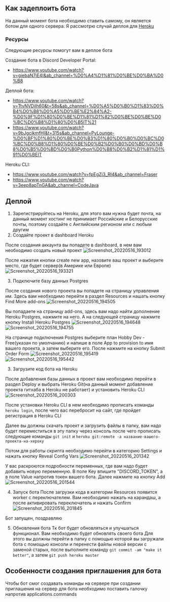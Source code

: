 ## Как задеплоить бота
На данный момент бота необходимо ставить самому, он является ботом для одного сервера. Я рассмотрю случай деплоя для [Heroku](https://heroku.com)

### Ресурсы
Следующие ресурсы помогут вам в деплое бота

Создание бота в Discord Developer Portal:
- https://www.youtube.com/watch?v=giebaN7jE4I&ab_channel=%D0%A4%D1%81%D0%BE%D0%BA%D0%B8

Деплой бота:
- https://www.youtube.com/watch?v=TtvNVDilh60&t=58s&ab_channel=%D0%A5%D0%B0%D1%83%D0%B4%D0%B8%D0%A5%D0%BE%E2%84%A2-%D0%9F%D1%80%D0%BE%D1%81%D1%82%D0%BE%D0%BE%D0%BC%D0%B8%D1%80%D0%B5IT%21
- https://www.youtube.com/watch?v=9bJgcikmfHI&t=315s&ab_channel=PyLounge-%D0%BF%D1%80%D0%BE%D0%B3%D1%80%D0%B0%D0%BC%D0%BC%D0%B8%D1%80%D0%BE%D0%B2%D0%B0%D0%BD%D0%B8%D0%B5%D0%BD%D0%B0Python%D0%B8%D0%B2%D1%81%D1%91%D0%BEIT

Heroku CLI:
- https://www.youtube.com/watch?v=fpEgZi3_RI4&ab_channel=Fraser
- https://www.youtube.com/watch?v=3eep8apTnGA&ab_channel=CodeJava

## Деплой

1. Зарегистрируйтесь на Heroku, для этого вам нужна будет почта, на данный момент хостинг не принимает Российские и Белорусские почты, поэтому создайте с Английским регионом или с любым другим
2. Создайте проект в dashboard Heroku

После создания аккаунта вы попадете в dashboard, в нем вам необходимо создать новый проект
![Screenshot_20220516_193012](https://user-images.githubusercontent.com/58074318/168592909-7210cab7-4bd2-4027-bede-3e91bb318297.png)

После нажатия кнопки create new app, назовите ваш проект и выберите место, где будет сервер(в Америке или Европе)
![Screenshot_20220516_193321](https://user-images.githubusercontent.com/58074318/168593260-20e3e2bf-00bf-4811-a18f-bfdb5f97ec99.png)

3. Подключите базу данных Postgres

После создания нового проекта вы попадете на страницу управления им. Здесь вам необходимо перейти в раздел Resources и нашать кнопку Find More add-ons
![Screenshot_20220516_194505](https://user-images.githubusercontent.com/58074318/168595365-dc09edf0-b2d2-4e44-af50-b53e5933445d.png)

Вы попадаете на страницу add-ons, здесь вам надо найти дополнение Heroku Postgres, нажмите на него. А на следующей страницу нажмите кнопку Install Heroku Postgres
![Screenshot_20220516_194648](https://user-images.githubusercontent.com/58074318/168595724-a4a3a9b2-d8e4-47ea-a01b-4ef2f0af9a02.png)
![Screenshot_20220516_194755](https://user-images.githubusercontent.com/58074318/168595954-04f546a5-ecdf-4990-a9b4-4a5612c6a5ad.png)

На странице подключения Postgres выберите план Hobby Dev - Free(указан по умолчанию) и напише в поле App to provision to имя вашего проекта, а затем выберите его. После нажмите на кнопку Submit Order Form
![Screenshot_20220516_195419](https://user-images.githubusercontent.com/58074318/168597076-a4c30aad-83d7-4e26-b036-572b1ce57be8.png)
![Screenshot_20220516_195442](https://user-images.githubusercontent.com/58074318/168597193-ff99bdd5-aef4-4c14-b97b-5835dfbca0fe.png)

3. Загрузите код бота на Heroku

После добавления базы данных в проект вам необходимо перейти в раздел Deploy и выбрать Heroku Git(на данный момент добавление проекта гитхаба в Heroku не работает) и установить Heroku CLI
![Screenshot_20220516_200303](https://user-images.githubusercontent.com/58074318/168598747-d5c414ec-7c3f-4dbd-8ecc-8ee3e2a06507.png)

После установки Heroku CLI в нем необходимо прописать команды `heroku login`, после чего вас перебросит на сайт, где пройдет регистрация в Heroku CLI

Далее вы должны скачать проект и загрузить файлы в папку, вам надо будет переместиться в эту папку через консоль после чего прописать следующие команды `git init` и `heroku git:remote -a название-вашего-проекта-на-хероку`

Потом для работы скрипта необходимо перейти в категорию Settings и нажать кнопку Reveal Config Vars
![Screenshot_20220516_201342](https://user-images.githubusercontent.com/58074318/168600664-844f72e1-9aa4-4876-b9b1-18e82fe36f72.png)

У вас раскроются подробности переменных, где вам надо будет добавить новую переменную. В поле Key впишите "DISCORD_TOKEN", а в поле Value напротив токен вашего бота. Далее нажмите на кнопку Add
![Screenshot_20220516_201544](https://user-images.githubusercontent.com/58074318/168601075-cf0c9266-df67-4fbf-83b4-950177791463.png)

4. Запуск бота
После загрузки кода в категории Resources появится worker с переключателем. Вам необходимо нажать на карандаш, а после активировать переключатель и нажать Confirm
![Screenshot_20220516_201845](https://user-images.githubusercontent.com/58074318/168601629-35180fad-d703-4765-9ade-34f271ff4f4a.png)

Бот запущен, поздравляю

5. Обновления бота
Тк бот будет обновляться и улучшаться функционал. Вам необходимо будет обновлять своего бота
Для этого вы должны перейти в папку с помощью которой вы загружали бота с помощью консоли и перенести файлы новой версии с заменой старых, после выполните команду `git commit -am "make it better"`, а затем `git push heroku master`

## Особенности создания приглашения для бота
Чтобы бот смог создавать команды на сервере при создании приглашения на сервер для бота необходимо поставить галочку напротив applications.commands
